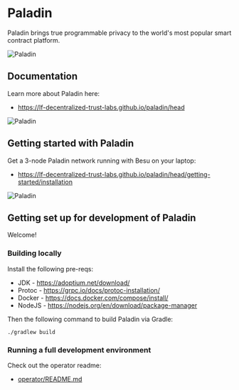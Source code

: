 # Paladin

Paladin brings true programmable privacy to the world's most popular smart contract platform.

![Paladin](doc-site/docs/images/paladin_overview.svg)

## Documentation

Learn more about Paladin here:

- https://lf-decentralized-trust-labs.github.io/paladin/head

![Paladin](doc-site/docs/images/paladin_runtime.svg)

## Getting started with Paladin

Get a 3-node Paladin network running with Besu on your laptop:

- https://lf-decentralized-trust-labs.github.io/paladin/head/getting-started/installation

![Paladin](doc-site/docs/images/paladin_deployment.svg)

## Getting set up for development of Paladin

Welcome!

### Building locally

Install the following pre-reqs:
- JDK - https://adoptium.net/download/
- Protoc - https://grpc.io/docs/protoc-installation/
- Docker - https://docs.docker.com/compose/install/
- NodeJS - https://nodejs.org/en/download/package-manager


Then the following command to build Paladin via Gradle:

```shell
./gradlew build
```

### Running a full development environment

Check out the operator readme:

- [operator/README.md](operator/README.md)
